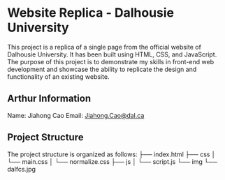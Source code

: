 # **Website Replica - Dalhousie University**
This project is a replica of a single page from the official website of Dalhousie University. It has been built using HTML, CSS, and JavaScript. The purpose of this project is to demonstrate my skills in front-end web development and showcase the ability to replicate the design and functionality of an existing website.


## **Arthur Information**
Name: Jiahong Cao
Email: Jiahong.Cao@dal.ca

## **Project Structure**
The project structure is organized as follows:
├── index.html
├── css
│   └── main.css
│   └── normalize.css
├── js
│   └── script.js
└── img
    └── dalfcs.jpg
    
